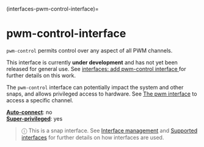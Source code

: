 (interfaces-pwm-control-interface)=
# pwm-control-interface

`pwm-control` permits control over any aspect of all PWM channels.

This interface is currently **under development** and has not yet been released for general use. See [
interfaces: add pwm-control interface
](https://github.com/snapcore/snapd/pull/12347) for further details on this work.

The `pwm-control` interface can potentially impact the system and other snaps, and allows privileged access to hardware. See [The pwm interface](/interfaces/pwm-interface) to access a specific channel.

**[Auto-connect](/t/interface-management/6154#heading--auto-connections)**: no</br>
**[Super-privileged](/t/the-interface-connection-mechanism/20179#heading--super)**: yes

> ⓘ  This is a snap interface. See [Interface management](/) and [Supported interfaces](/interfaces/index) for further details on how interfaces are used.

